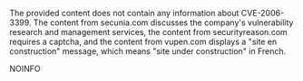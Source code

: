 The provided content does not contain any information about CVE-2006-3399. The content from secunia.com discusses the company's vulnerability research and management services, the content from securityreason.com requires a captcha, and the content from vupen.com displays a "site en construction" message, which means "site under construction" in French.

NOINFO